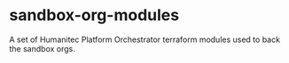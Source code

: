 # sandbox-org-modules

A set of Humanitec Platform Orchestrator terraform modules used to back the sandbox orgs.

